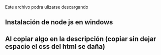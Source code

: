 Este archivo podra ulizarse descargando

## Instalación de node js en windows
## 

## Al copiar algo en la descripción (copiar sin dejar espacio el css del html se daña)
